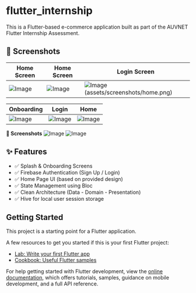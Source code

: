 # flutter_internship
This is a Flutter-based e-commerce application built as part of the AUVNET Flutter Internship Assessment.

## 📸 Screenshots

| Home Screen | Home Screen | Login Screen |
|------------|-------|------|
| ![Image](https://github.com/user-attachments/assets/bf7e4555-5576-4573-945a-84c6c278f652)| ![Image](https://github.com/user-attachments/assets/55751423-d02a-499e-b425-7296c0a3d1f8) | ![Image](https://github.com/user-attachments/assets/65ccd3ab-5b9e-4d65-903d-95bd63af2c6e)(assets/screenshots/home.png) |

| Onboarding | Login | Home |
|------------|-------|------|
| ![Image](https://github.com/user-attachments/assets/c24aa0a6-ada7-40e8-868d-fd9bffc8f8a2)| ![Image](https://github.com/user-attachments/assets/395b45d8-fb6d-438d-96a0-55d7d07c9207)| ![Image](https://github.com/user-attachments/assets/61eb72d2-a67b-47ba-9cd4-ac2019c7252b) |

**📸 Screenshots**
![Image](https://github.com/user-attachments/assets/323580d3-4ce9-4aa5-b892-30573c87d4e8)
![Image](https://github.com/user-attachments/assets/38241d70-4179-4add-ae8a-47fc6804d1a8)

## ✨ Features

- ✅ Splash & Onboarding Screens
- ✅ Firebase Authentication (Sign Up / Login)
- ✅ Home Page UI (based on provided design)
- ✅ State Management using Bloc
- ✅ Clean Architecture (Data - Domain - Presentation)
- ✅ Hive for local user session storage

## Getting Started

This project is a starting point for a Flutter application.

A few resources to get you started if this is your first Flutter project:

- [Lab: Write your first Flutter app](https://docs.flutter.dev/get-started/codelab)
- [Cookbook: Useful Flutter samples](https://docs.flutter.dev/cookbook)

For help getting started with Flutter development, view the
[online documentation](https://docs.flutter.dev/), which offers tutorials,
samples, guidance on mobile development, and a full API reference.
